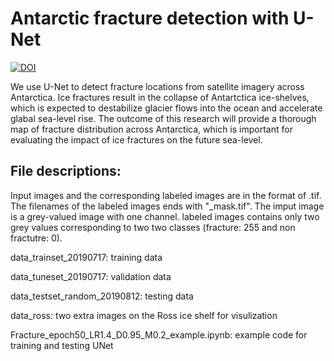 # Antarctic fracture detection with U-Net
[![DOI](https://zenodo.org/badge/259829938.svg)](https://zenodo.org/badge/latestdoi/259829938)

We use U-Net to detect fracture locations from satellite imagery across Antarctica. Ice fractures result in the collapse of Antartctica ice-shelves, which is expected to destabilize glacier flows into the ocean and accelerate glabal sea-level rise. The outcome of this research will provide a thorough map of fracture distribution across Antarctica, which is important for evaluating the impact of ice fractures on the future sea-level.

## File descriptions:
Input images and the corresponding labeled images are in the format of .tif. The filenames of the labeled images ends with "_mask.tif". The imput image is a grey-valued image with one channel. labeled images contains only two grey values corresponding to two two classes (fracture: 255 and non fractutre: 0).

data_trainset_20190717: training data

data_tuneset_20190717: validation data

data_testset_random_20190812: testing data

data_ross: two extra images on the Ross ice shelf for visulization 

Fracture_epoch50_LR1.4_D0.95_M0.2_example.ipynb: example code for training and testing UNet
